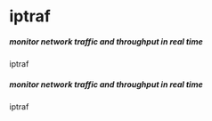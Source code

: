 # iptraf

##### monitor network traffic and throughput in real time

   iptraf 

##### monitor network traffic and throughput in real time

   iptraf 
